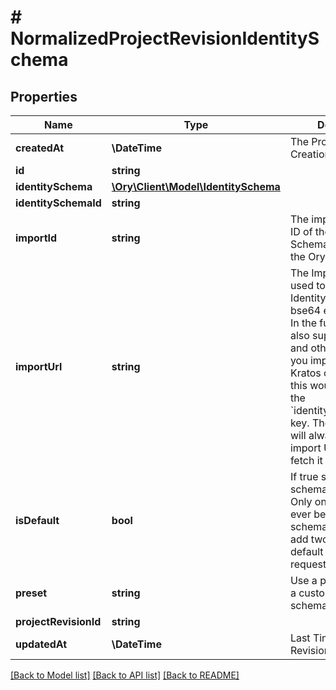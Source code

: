 # # NormalizedProjectRevisionIdentitySchema

## Properties

Name | Type | Description | Notes
------------ | ------------- | ------------- | -------------
**createdAt** | **\DateTime** | The Project&#39;s Revision Creation Date | [optional] [readonly]
**id** | **string** |  | [optional]
**identitySchema** | [**\Ory\Client\Model\IdentitySchema**](IdentitySchema.md) |  | [optional]
**identitySchemaId** | **string** |  | [optional]
**importId** | **string** | The imported (named) ID of the Identity Schema referenced in the Ory Kratos config. | [optional]
**importUrl** | **string** | The ImportURL can be used to import an Identity Schema from a bse64 encoded string. In the future, this key also support HTTPS and other sources!  If you import an Ory Kratos configuration, this would be akin to the &#x60;identity.schemas.#.url&#x60; key.  The configuration will always return the import URL when you fetch it from the API. | [optional]
**isDefault** | **bool** | If true sets the default schema for identities  Only one schema can ever be the default schema. If you try to add two schemas with default to true, the request will fail. | [optional]
**preset** | **string** | Use a preset instead of a custom identity schema. | [optional]
**projectRevisionId** | **string** |  | [optional]
**updatedAt** | **\DateTime** | Last Time Project&#39;s Revision was Updated | [optional] [readonly]

[[Back to Model list]](../../README.md#models) [[Back to API list]](../../README.md#endpoints) [[Back to README]](../../README.md)
